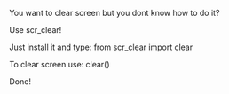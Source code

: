You want to clear screen but you dont know how to do it?

Use scr_clear!

Just install it and type:
  from scr_clear import clear
  
To clear screen use:
  clear()
 
Done!
